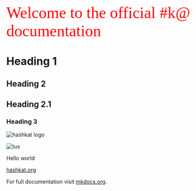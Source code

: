 <span style="color:red; font-family:Georgia; font-size:3em;">Welcome to the official #k@ documentation</span>

# Heading 1

## Heading 2

## Heading 2.1

### Heading 3


![hashkat logo](/img/logo.png "#k@")

![tux](/img/NewTux.svg)

Hello world

[hashkat.org](http://hashkat.org)

For full documentation visit [mkdocs.org](http://mkdocs.org).

